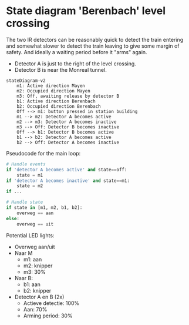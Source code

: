 # State diagram 'Berenbach' level crossing

The two IR detectors can be reasonably quick to detect the train entering and
somewhat slower to detect the train leaving to give some margin of safety. And
ideally a waiting period before it "arms" again.

- Detector A is just to the right of the level crossing.
- Detector B is near the Monreal tunnel.

```mermaid
stateDiagram-v2
    m1: Active direction Mayen
    m2: Occupied direction Mayen
	m3: Off, awaiting release by detector B
    b1: Active direction Berenbach
    b2: Occupied direction Berenbach
    Off --> m1: button pressed in station building
    m1 --> m2: Detector A becomes active
	m2 --> m3: Detector A becomes inactive
	m3 --> Off: Detector B becomes inactive
	Off --> b1: Detector B becomes active
	b1 --> b2: Detector A becomes active
	b2 --> Off: Detector A becomes inactive

```

Pseudocode for the main loop:

```python
# Handle events
if 'detector A becomes active' and state==off:
    state = m1
if 'detector A becomes inactive' and state==m1:
    state = m2
if ...

# Handle state
if state in [m1, m2, b1, b2]:
    overweg == aan
else:
    overweg == uit

```

Potential LED lights:

- Overweg aan/uit
- Naar M
  - m1: aan
  - m2: knipper
  - m3: 30%
- Naar B:
  - b1: aan
  - b2: knipper
- Detector A en B (2x)
  - Actieve detectie: 100%
  - Aan: 70%
  - Arming period: 30%
